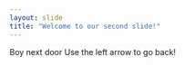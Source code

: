 ```yaml
---
layout: slide
title: "Welcome to our second slide!"
---
```

Boy next door
Use the left arrow to go back!

